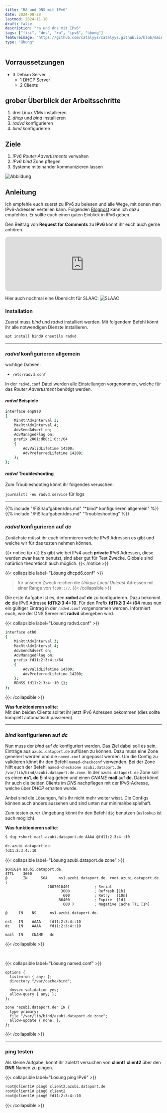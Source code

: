 ```yaml
---
title: "RA und DNS mit IPv6"
date: 2024-08-28
lastmod: 2024-11-10
draft: false
description: "ra und dns mit IPv6"
tags: ["fisi", "dns", "ra", "ipv6", "übung"]
featureimage: "https://github.com/catalyys/catalyys.github.io/blob/main/assets/dhcp_dns_ipv6_azubi.svg?raw=true"
type: "übung"
---
```


## Vorraussetzungen

- 3 Debian Server
	- 1 DHCP Server
	- 2 Clients

## grober Überblick der Arbeitsschritte

1. drei Linux VMs installieren
2. *dhcp* und *bind* installieren
3. *radvd* konfigurieren
4. *bind* konfigurieren

## Ziele

1. *IPv6 Router Advertisments* verwalten
2. *IPv6 bind* Zone pflegen
3. Systeme miteinander kommunizieren lassen

![Abbildung](dhcp_dns_ipv6_azubi.svg)

## Anleitung

Ich empfehle euch zuerst zu IPv6 zu belesen und alle Wege, mit denen man IPv6-Adressen verteilen kann. Folgenden [Blogpost](https://metebalci.com/blog/hello-ipv6/) kann ich dazu empfehlen. Er sollte euch einen guten Einblick in IPv6 geben.

Den Beitrag von **Request for Comments** zu **IPv6** könnt ihr euch auch gerne anhören.
<iframe allow="autoplay *; encrypted-media *; fullscreen *; clipboard-write" frameborder="0" height="175" style="width:100%;max-width:660px;overflow:hidden;border-radius:10px;" sandbox="allow-forms allow-popups allow-same-origin allow-scripts allow-storage-access-by-user-activation allow-top-navigation-by-user-activation" src="https://embed.podcasts.apple.com/de/podcast/rfce014-ipv6/id1082223939?i=1000401347741&l=en-GB"></iframe>

Hier auch nochmal eine Übersicht für SLAAC:
![SLAAC](ipv6_slaac.svg)

### Installation

Zuerst muss *bind* und *radvd* installiert werden. Mit folgendem Befehl könnt ihr alle notwendigen Dienste installieren.

```bash
apt install bind9 dnsutils radvd
```

---

### *radvd* konfigurieren allgemein

wichtige Dateien:
- `/etc/radvd.conf`

In der `radvd.conf` Datei werden alle Einstellungen vorgenommen, welche für das *Router Advertisment* benötigt werden.

#### *radvd* Beispiele

```bash
interface enp9s0
{
	MinRtrAdvInterval 3;
	MaxRtrAdvInterval 4;
	AdvSendAdvert on;
	AdvManagedFlag on;
	prefix 2001:db8:1:0::/64
	{
		AdvValidLifetime 14300;
		AdvPreferredLifetime 14200; 
	};
};
```

#### *radvd* Troubleshooting

Zum Troubleshooting könnt ihr folgendes veruschen:

`journalctl -eu radvd.service` für logs

---

{{% include "/FiSi/aufgaben/dns.md" "\*bind\* konfigurieren allgemein" %}}
{{% include "/FiSi/aufgaben/dns.md" "Troubleshooting" %}}

### *radvd* konfigurieren auf *dc*

Zunächste müsst ihr euch informieren welche IPv6 Adressen es gibt und welche wir für das testen nehmen können.

{{< notice tip >}}
Es gibt wie bei IPv4 auch **private** IPv6 Adressen, diese werden zwar kaum benutzt, sind aber gut für Test Zwecke. Globale sind natürlich theoretisch auch möglich.
{{< /notice >}}


{{< collapsible label="Lösung dhcpd6.conf" >}}
>für unseren Zweck reichen die *Unique Local Unicast* Adressen mit einer Range von `fc00::/7`.
{{< /collapsible >}}

Die erste Aufgabe ist es, den **radvd** auf **dc** zu konfigurieren. Dazu bekommt **dc** die IPv6 Adresse **fd11:2:3:4::10**. 
Für den Prefix **fd11:2:3:4::/64** muss nun ein gültiger Eintrag in der `radvd.conf` vorgenommen werden.
Informiert euch, wie der DNS Server mit **radvd** übergeben wird.

{{< collapsible label="Lösung radvd.conf" >}}
 
```bash
interface eth0
{
	MinRtrAdvInterval 3;
	MaxRtrAdvInterval 4;
	AdvSendAdvert on;
	AdvManagedFlag on;
	prefix fd11:2:3:4::/64
	{
		AdvValidLifetime 14300;
		AdvPreferredLifetime 14200; 
	};
	RDNSS fd11:2:3:4::10 {};
};
```
{{< /collapsible >}}

**Was funktionieren sollte**:<br>
Mit den beiden Clients solltet ihr jetzt IPv6 Adressen bekommen (dies sollte komplett automatisch passieren).

---

### *bind* konfigurieren auf *dc*

Nun muss der *bind* auf *dc* konfiguriert werden. Das Ziel dabei soll es sein, Einträge aus `azubi.dataport.de` auflösen zu können. Dazu muss eine Zone generiert werden und die `named.conf` angepasst werden.
Um die Config zu validieren könnt ihr den Befehl `named-checkconf` verwenden. Bei der Zone hilft euch der Befehl `named-checkzone azubi.dataport.de /var/lib/bind/azubi.dataport.de.zone`.
In der `azubi.dataport.de` Zone soll es einen **ns1**, **dc** Eintrag geben und einen *CNAME* **mail** auf **dc**.
Dabei könnt ihr auch die beiden Clients im *DNS* nachpflegen mit der IPv6-Adresse, welche über *DHCP* erhalten wurde.

Anbei sind die Lösungen, falls ihr nicht mehr weiter wisst. Die Configs können auch anders aussehen und sind unten nur minimal/beispielhaft.

Zum testen eurer Umgebung könnt ihr den Befehl `dig` benutzen (`nslookup` ist auch möglich).

**Was funktionieren sollte**:

```bash
$ dig +short mail.azubi.dataport.de AAAA @fd11:2:3:4::10

dc.azubi.dataport.de.
fd11:2:3:4::10
```

{{< collapsible label="Lösung azubi.dataport.de.zone" >}}
```dns
$ORIGIN azubi.dataport.de.
$TTL    3600
@       IN      SOA     ns1.azubi.dataport.de. root.azubi.dataport.de. (
                   2007010401           ; Serial
                         3600           ; Refresh [1h]
                          600           ; Retry   [10m]
                        86400           ; Expire  [1d]
                          600 )         ; Negative Cache TTL [1h]

@     IN    NS      ns1.azubi.dataport.de.

ns1   IN    AAAA    fd11:2:3:4::10
dc    IN    AAAA    fd11:2:3:4::10

mail  IN    CNAME   dc
```
{{< /collapsible >}}

<br>

{{< collapsible label="Lösung named.conf" >}}

```dns
options {
  listen-on { any; };
  directory "/var/cache/bind";

  dnssec-validation yes;
  allow-query { any; };
};

zone "azubi.dataport.de" IN {
  type primary;
  file "/var/lib/bind/azubi.dataport.de.zone";
  allow-update { none; };
};
```
{{< /collapsible >}}

---

### ping testen

Als kleine Aufgabe, könnt ihr zuletzt versuchen von **client1** **client2** über den **DNS** Namen zu pingen.

{{< collapsible label="Lösung ping IPv6" >}}
```bash
root@client1# ping6 client2.azubi.dataport.de
root@client1# ping6 client2
root@client1# ping6 fd11:2:3:4::10
```
{{< /collapsible >}}



